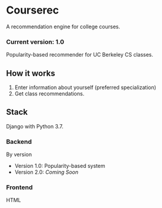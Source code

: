# Courserec

A recommendation engine for college courses.

### Current version: 1.0
Popularity-based recommender for UC Berkeley CS classes.

## How it works
1. Enter information about yourself (preferred specialization)
2. Get class recommendations.

## Stack
Django with Python 3.7.

### Backend
By version
* Version 1.0: Popularity-based system
* Version 2.0: *Coming Soon*

### Frontend
HTML
